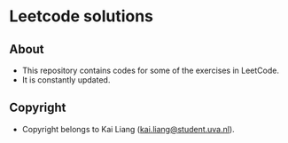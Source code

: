 # Leetcode solutions

## About
- This repository contains codes for some of the exercises in LeetCode.
- It is constantly updated.

## Copyright
- Copyright belongs to Kai Liang (kai.liang@student.uva.nl).
